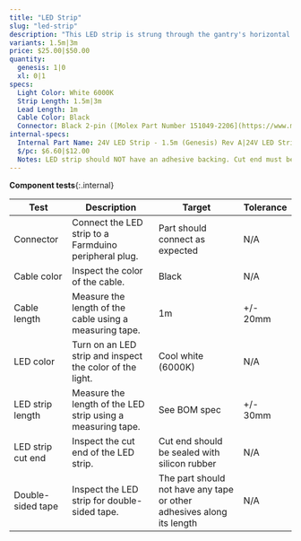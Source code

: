 ```yaml
---
title: "LED Strip"
slug: "led-strip"
description: "This LED strip is strung through the gantry's horizontal cable carrier supports so that you can light up your garden at night to show friends or for easy harvesting. Please note: this is not a grow light."
variants: 1.5m|3m
price: $25.00|$50.00
quantity:
  genesis: 1|0
  xl: 0|1
specs:
  Light Color: White 6000K
  Strip Length: 1.5m|3m
  Lead Length: 1m
  Cable Color: Black
  Connector: Black 2-pin ([Molex Part Number 151049-2206](https://www.molex.com/molex/products/datasheet.jsp?part=active/1510492206_CRIMP_HOUSINGS.xml))
internal-specs:
  Internal Part Name: 24V LED Strip - 1.5m (Genesis) Rev A|24V LED Strip - 3.0m (Genesis XL) Rev A
  $/pc: $6.60|$12.00
  Notes: LED strip should NOT have an adhesive backing. Cut end must be dipped in silicon to seal.
---
```


**Component tests**{:.internal}

|Test         |Description  |Target       |Tolerance    |
|-------------|-------------|-------------|-------------|
|Connector    |Connect the LED strip to a Farmduino peripheral plug.|Part should connect as expected|N/A
|Cable color  |Inspect the color of the cable.|Black|N/A
|Cable length |Measure the length of the cable using a measuring tape.|1m|+/- 20mm
|LED color    |Turn on an LED strip and inspect the color of the light.|Cool white (6000K)|N/A
|LED strip length|Measure the length of the LED strip using a measuring tape.|See BOM spec|+/- 30mm
|LED strip cut end|Inspect the cut end of the LED strip.|Cut end should be sealed with silicon rubber|N/A
|Double-sided tape|Inspect the LED strip for double-sided tape.|The part should not have any tape or other adhesives along its length|N/A
